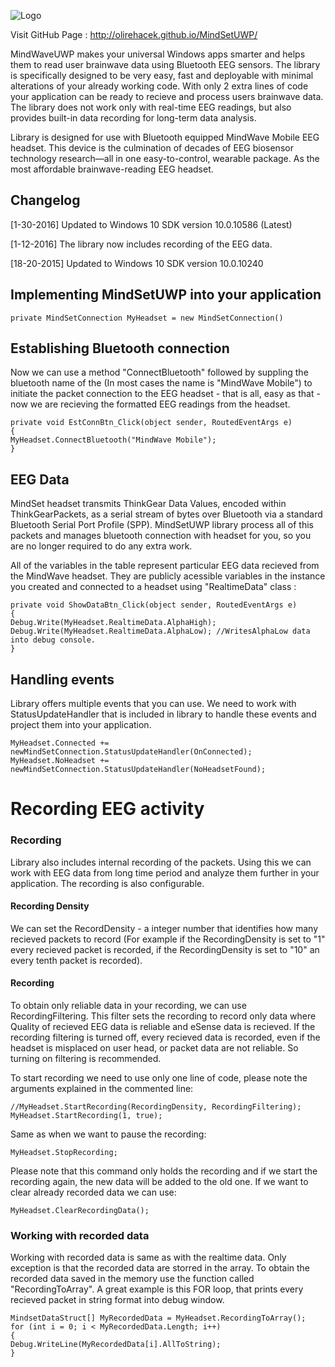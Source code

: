 
![Logo](https://cloud.githubusercontent.com/assets/441290/14204753/a2e3fb4c-f806-11e5-97a0-d78f83d5b533.jpg)

Visit GitHub Page : http://olirehacek.github.io/MindSetUWP/

MindWaveUWP makes your universal Windows apps smarter and helps them to read user brainwave data using Bluetooth EEG sensors. The library is specifically designed to be very easy, fast and deployable with minimal alterations of your already working code. With only 2 extra lines of code your application can be ready to recieve and process users brainwave data. The library does not work only with real-time EEG readings, but also provides built-in data recording for long-term data analysis.

Library is designed for use with Bluetooth equipped MindWave Mobile EEG headset. This device is the culmination of decades of EEG biosensor technology research—all in one easy-to-control, wearable package. As the most affordable brainwave-reading EEG headset.

## Changelog

[1-30-2016] Updated to Windows 10 SDK version 10.0.10586 (Latest)

[1-12-2016] The library now includes recording of the EEG data.

[18-20-2015] Updated to Windows 10 SDK version 10.0.10240

## Implementing MindSetUWP into your application
```
private MindSetConnection MyHeadset = new MindSetConnection()
```

## Establishing Bluetooth connection
Now we can use a method "ConnectBluetooth" followed by suppling the bluetooth name of the (In most cases the name is "MindWave Mobile") to initiate the packet connection to the EEG headset - that is all, easy as that - now we are recieving the formatted EEG readings from the headset.
```
private void EstConnBtn_Click(object sender, RoutedEventArgs e)
{
MyHeadset.ConnectBluetooth("MindWave Mobile");
}
```

## EEG Data
MindSet headset transmits ThinkGear Data Values, encoded within ThinkGearPackets, as a serial stream of bytes over Bluetooth via a standard Bluetooth Serial Port Profile (SPP). MindSetUWP library process all of this packets and manages bluetooth connection with headset for you, so you are no longer required to do any extra work.

All of the variables in the table represent particular EEG data recieved from the MindWave headset. They are publicly acessible variables in the instance you created and connected to a headset using "RealtimeData" class :
```
private void ShowDataBtn_Click(object sender, RoutedEventArgs e)
{
Debug.Write(MyHeadset.RealtimeData.AlphaHigh); 
Debug.Write(MyHeadset.RealtimeData.AlphaLow); //WritesAlphaLow data into debug console.
}
```

## Handling events
Library offers multiple events that you can use. We need to work with StatusUpdateHandler that is included in library to handle these events and project them into your application.

```
MyHeadset.Connected += newMindSetConnection.StatusUpdateHandler(OnConnected);
MyHeadset.NoHeadset += newMindSetConnection.StatusUpdateHandler(NoHeadsetFound);
```

# Recording EEG activity

### Recording
Library also includes internal recording of the packets. Using this we can work with EEG data from long time period and analyze them further in your application. The recording is also configurable.

#### Recording Density
We can set the RecordDensity - a integer number that identifies how many recieved packets to record (For example if the RecordingDensity is set to "1" every recieved packet is recorded, if the RecordingDensity is set to "10" an every tenth packet is recorded).

#### Recording 
To obtain only reliable data in your recording, we can use RecordingFiltering. This filter sets the recording to record only data where Quality of recieved EEG data is reliable and eSense data is recieved. If the recording filtering is turned off, every recieved data is recorded, even if the headset is misplaced on user head, or packet data are not reliable. So turning on filtering is recommended.

To start recording we need to use only one line of code, please note the arguments explained in the commented line:
```
//MyHeadset.StartRecording(RecordingDensity, RecordingFiltering);
MyHeadset.StartRecording(1, true);
```

Same as when we want to pause the recording:
```
MyHeadset.StopRecording;
```

Please note that this command only holds the recording and if we start the recording again, the new data will be added to the old one. If we want to clear already recorded data we can use:
```
MyHeadset.ClearRecordingData();
```

### Working with recorded data
Working with recorded data is same as with the realtime data. Only exception is that the recorded data are storred in the array. To obtain the recorded data saved in the memory use the function called "RecordingToArray". A great example is this FOR loop, that prints every recieved packet in string format into debug window.
```
MindsetDataStruct[] MyRecordedData = MyHeadset.RecordingToArray();
for (int i = 0; i < MyRecordedData.Length; i++)
{
Debug.WriteLine(MyRecordedData[i].AllToString);
}
```
